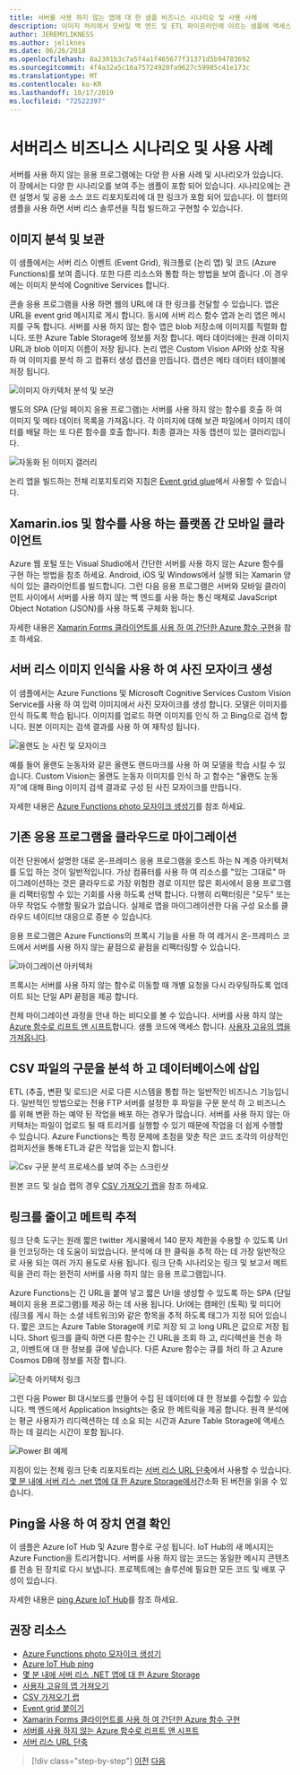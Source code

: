 ```yaml
---
title: 서버를 사용 하지 않는 앱에 대 한 샘플 비즈니스 시나리오 및 사용 사례
description: 이미지 처리에서 모바일 백 엔드 및 ETL 파이프라인에 이르는 샘플에 액세스 하 여 실습 방식으로 서버 리스를 알아보세요.
author: JEREMYLIKNESS
ms.author: jeliknes
ms.date: 06/26/2018
ms.openlocfilehash: 8a2301b3c7a5f4a1f465677f31371d5b94783692
ms.sourcegitcommit: 4f4a32a5c16a75724920fa9627c59985c41e173c
ms.translationtype: MT
ms.contentlocale: ko-KR
ms.lasthandoff: 10/17/2019
ms.locfileid: "72522397"
---
```

# <a name="serverless-business-scenarios-and-use-cases"></a>서버리스 비즈니스 시나리오 및 사용 사례

서버를 사용 하지 않는 응용 프로그램에는 다양 한 사용 사례 및 시나리오가 있습니다. 이 장에서는 다양 한 시나리오를 보여 주는 샘플이 포함 되어 있습니다. 시나리오에는 관련 설명서 및 공용 소스 코드 리포지토리에 대 한 링크가 포함 되어 있습니다. 이 챕터의 샘플을 사용 하면 서버 리스 솔루션을 직접 빌드하고 구현할 수 있습니다.

## <a name="analyze-and-archive-images"></a>이미지 분석 및 보관

이 샘플에서는 서버 리스 이벤트 (Event Grid), 워크플로 (논리 앱) 및 코드 (Azure Functions)를 보여 줍니다. 또한 다른 리소스와 통합 하는 방법을 보여 줍니다 .이 경우에는 이미지 분석에 Cognitive Services 합니다.

콘솔 응용 프로그램을 사용 하면 웹의 URL에 대 한 링크를 전달할 수 있습니다. 앱은 URL을 event grid 메시지로 게시 합니다. 동시에 서버 리스 함수 앱과 논리 앱은 메시지를 구독 합니다. 서버를 사용 하지 않는 함수 앱은 blob 저장소에 이미지를 직렬화 합니다. 또한 Azure Table Storage에 정보를 저장 합니다. 메타 데이터에는 원래 이미지 URL과 blob 이미지 이름이 저장 됩니다. 논리 앱은 Custom Vision API와 상호 작용 하 여 이미지를 분석 하 고 컴퓨터 생성 캡션을 만듭니다. 캡션은 메타 데이터 테이블에 저장 됩니다.

![이미지 아키텍처 분석 및 보관](./media/image-processing-example.png)

별도의 SPA (단일 페이지 응용 프로그램)는 서버를 사용 하지 않는 함수를 호출 하 여 이미지 및 메타 데이터 목록을 가져옵니다. 각 이미지에 대해 보관 파일에서 이미지 데이터를 배달 하는 또 다른 함수를 호출 합니다. 최종 결과는 자동 캡션이 있는 갤러리입니다.

![자동화 된 이미지 갤러리](./media/automated-image-gallery.png)

논리 앱을 빌드하는 전체 리포지토리와 지침은 [Event grid glue](https://github.com/JeremyLikness/Event-Grid-Glue)에서 사용할 수 있습니다.

## <a name="cross-platform-mobile-client-using-xamarinforms-and-functions"></a>Xamarin.ios 및 함수를 사용 하는 플랫폼 간 모바일 클라이언트

Azure 웹 포털 또는 Visual Studio에서 간단한 서버를 사용 하지 않는 Azure 함수를 구현 하는 방법을 참조 하세요. Android, iOS 및 Windows에서 실행 되는 Xamarin 양식이 있는 클라이언트를 빌드합니다. 그런 다음 응용 프로그램은 서버와 모바일 클라이언트 사이에서 서버를 사용 하지 않는 백 엔드를 사용 하는 통신 매체로 JavaScript Object Notation (JSON)를 사용 하도록 구체화 됩니다.

자세한 내용은 [Xamarin Forms 클라이언트를 사용 하 여 간단한 Azure 함수 구현](https://azure.microsoft.com/resources/samples/functions-xamarin-getting-started/)을 참조 하세요.

## <a name="generate-a-photo-mosaic-with-serverless-image-recognition"></a>서버 리스 이미지 인식을 사용 하 여 사진 모자이크 생성

이 샘플에서는 Azure Functions 및 Microsoft Cognitive Services Custom Vision Service를 사용 하 여 입력 이미지에서 사진 모자이크를 생성 합니다. 모델은 이미지를 인식 하도록 학습 됩니다. 이미지를 업로드 하면 이미지를 인식 하 고 Bing으로 검색 합니다. 원본 이미지는 검색 결과를 사용 하 여 재작성 됩니다.

![올랜도 눈 사진 및 모자이크](./media/orlando-eye-both.png)

예를 들어 올랜도 눈동자와 같은 올랜도 랜드마크를 사용 하 여 모델을 학습 시킬 수 있습니다. Custom Vision는 올랜도 눈동자 이미지를 인식 하 고 함수는 "올랜도 눈동자"에 대해 Bing 이미지 검색 결과로 구성 된 사진 모자이크를 만듭니다.

자세한 내용은 [Azure Functions photo 모자이크 생성기](https://azure.microsoft.com/resources/samples/functions-dotnet-photo-mosaic/)를 참조 하세요.

## <a name="migrate-an-existing-application-to-the-cloud"></a>기존 응용 프로그램을 클라우드로 마이그레이션

이전 단원에서 설명한 대로 온-프레미스 응용 프로그램을 호스트 하는 N 계층 아키텍처를 도입 하는 것이 일반적입니다. 가상 컴퓨터를 사용 하 여 리소스를 "있는 그대로" 마이그레이션하는 것은 클라우드로 가장 위험한 경로 이지만 많은 회사에서 응용 프로그램을 리팩터링할 수 있는 기회를 사용 하도록 선택 합니다. 다행히 리팩터링은 "모두" 또는 아무 작업도 수행할 필요가 없습니다. 실제로 앱을 마이그레이션한 다음 구성 요소를 클라우드 네이티브 대응으로 증분 수 있습니다.

응용 프로그램은 Azure Functions의 프록시 기능을 사용 하 여 레거시 온-프레미스 코드에서 서버를 사용 하지 않는 끝점으로 끝점을 리팩터링할 수 있습니다.

![마이그레이션 아키텍처](./media/migration-architecture.png)

프록시는 서버를 사용 하지 않는 함수로 이동할 때 개별 요청을 다시 라우팅하도록 업데이트 되는 단일 API 끝점을 제공 합니다.

전체 마이그레이션 과정을 안내 하는 비디오를 볼 수 있습니다. 서버를 사용 하지 않는 [Azure 함수로 리프트 앤 시프트](https://channel9.msdn.com/Events/Connect/2017/E102)합니다. 샘플 코드에 액세스 합니다. [사용자 고유의 앱을 가져옵니다](https://github.com/JeremyLikness/bring-own-app-connect-17).

## <a name="parse-a-csv-file-and-insert-into-a-database"></a>CSV 파일의 구문을 분석 하 고 데이터베이스에 삽입

ETL (추출, 변환 및 로드)은 서로 다른 시스템을 통합 하는 일반적인 비즈니스 기능입니다. 일반적인 방법으로는 전용 FTP 서버를 설정한 후 파일을 구문 분석 하 고 비즈니스를 위해 변환 하는 예약 된 작업을 배포 하는 경우가 많습니다. 서버를 사용 하지 않는 아키텍처는 파일이 업로드 될 때 트리거를 실행할 수 있기 때문에 작업을 더 쉽게 수행할 수 있습니다. Azure Functions는 특정 문제에 초점을 맞춘 작은 코드 조각의 이상적인 컴퍼지션을 통해 ETL과 같은 작업을 있는지 합니다.

![Csv 구문 분석 프로세스를 보여 주는 스크린샷](./media/serverless-business-scenarios/csv-parse-database-import.png)

원본 코드 및 실습 랩의 경우 [CSV 가져오기 랩](https://github.com/JeremyLikness/azure-fn-file-process-hol)을 참조 하세요.

## <a name="shorten-links-and-track-metrics"></a>링크를 줄이고 메트릭 추적

링크 단축 도구는 원래 짧은 twitter 게시물에서 140 문자 제한을 수용할 수 있도록 Url을 인코딩하는 데 도움이 되었습니다. 분석에 대 한 클릭을 추적 하는 데 가장 일반적으로 사용 되는 여러 가지 용도로 사용 됩니다. 링크 단축 시나리오는 링크 및 보고서 메트릭을 관리 하는 완전히 서버를 사용 하지 않는 응용 프로그램입니다.

Azure Functions는 긴 URL을 붙여 넣고 짧은 Url을 생성할 수 있도록 하는 SPA (단일 페이지 응용 프로그램)를 제공 하는 데 사용 됩니다. Url에는 캠페인 (토픽) 및 미디어 (링크를 게시 하는 소셜 네트워크)와 같은 항목을 추적 하도록 태그가 지정 되어 있습니다. 짧은 코드는 Azure Table Storage에 키로 저장 되 고 long URL은 값으로 저장 됩니다. Short 링크를 클릭 하면 다른 함수는 긴 URL을 조회 하 고, 리디렉션을 전송 하 고, 이벤트에 대 한 정보를 큐에 넣습니다. 다른 Azure 함수는 큐를 처리 하 고 Azure Cosmos DB에 정보를 저장 합니다.

![단축 아키텍처 링크](./media/link-shortener-architecture.png)

그런 다음 Power BI 대시보드를 만들어 수집 된 데이터에 대 한 정보를 수집할 수 있습니다. 백 엔드에서 Application Insights는 중요 한 메트릭을 제공 합니다. 원격 분석에는 평균 사용자가 리디렉션하는 데 소요 되는 시간과 Azure Table Storage에 액세스 하는 데 걸리는 시간이 포함 됩니다.

![Power BI 예제](./media/power-bi-example.png)

지침이 있는 전체 링크 단축 리포지토리는 [서버 리스 URL 단축](https://github.com/jeremylikness/serverless-url-shortener)에서 사용할 수 있습니다. [몇 분 내에 서버 리스 .net 앱에 대 한 Azure Storage에서](https://devblogs.microsoft.com/aspnet/azure-storage-for-serverless-net-apps-in-minutes/)간소화 된 버전을 읽을 수 있습니다.

## <a name="verify-device-connectivity-using-a-ping"></a>Ping을 사용 하 여 장치 연결 확인

이 샘플은 Azure IoT Hub 및 Azure 함수로 구성 됩니다. IoT Hub의 새 메시지는 Azure Function을 트리거합니다. 서버를 사용 하지 않는 코드는 동일한 메시지 콘텐츠를 전송 된 장치로 다시 보냅니다. 프로젝트에는 솔루션에 필요한 모든 코드 및 배포 구성이 있습니다.

자세한 내용은 [ping Azure IoT Hub](https://azure.microsoft.com/resources/samples/iot-hub-node-ping/)를 참조 하세요.

## <a name="recommended-resources"></a>권장 리소스

- [Azure Functions photo 모자이크 생성기](https://azure.microsoft.com/resources/samples/functions-dotnet-photo-mosaic/)
- [Azure IoT Hub ping](https://azure.microsoft.com/resources/samples/iot-hub-node-ping/)
- [몇 분 내에 서버 리스 .NET 앱에 대 한 Azure Storage](https://devblogs.microsoft.com/aspnet/azure-storage-for-serverless-net-apps-in-minutes/)
- [사용자 고유의 앱 가져오기](https://github.com/JeremyLikness/bring-own-app-connect-17)
- [CSV 가져오기 랩](https://github.com/JeremyLikness/azure-fn-file-process-hol)
- [Event grid 붙이기](https://github.com/JeremyLikness/Event-Grid-Glue)
- [Xamarin Forms 클라이언트를 사용 하 여 간단한 Azure 함수 구현](https://azure.microsoft.com/resources/samples/functions-xamarin-getting-started/)
- [서버를 사용 하지 않는 Azure 함수로 리프트 앤 시프트](https://channel9.msdn.com/Events/Connect/2017/E102)
- [서버 리스 URL 단축](https://github.com/jeremylikness/serverless-url-shortener)

>[!div class="step-by-step"]
>[이전](orchestration-patterns.md)
>[다음](serverless-conclusion.md)
